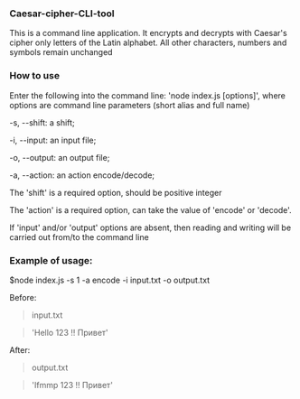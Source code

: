 ### Caesar-cipher-CLI-tool

This is a command line application. It encrypts and decrypts with Caesar's cipher  only letters of the Latin alphabet. All other characters, numbers and symbols remain unchanged

### How to use
Enter the following into the command line: 'node index.js [options]', where options are command line parameters (short alias and full name)


-s, --shift: a shift;

-i, --input: an input file;

-o, --output: an output file;

-a, --action: an action encode/decode;

The 'shift' is a required option, should be positive integer

The 'action' is a required option, can take the value of 'encode' or 'decode'. 

If 'input' and/or 'output' options are absent, then reading and writing will be carried out from/to the command line 

### Example of usage:

$node index.js -s 1 -a encode -i input.txt -o output.txt

Before:

>input.txt

>'Hello 123 !! Привет'

After:
>output.txt

>'Ifmmp 123 !! Привет'
